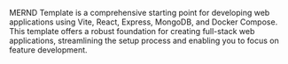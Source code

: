 MERND Template is a comprehensive starting point for developing web applications using Vite, React, Express, MongoDB, and Docker Compose. This template offers a robust foundation for creating full-stack web applications, streamlining the setup process and enabling you to focus on feature development.


